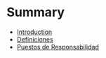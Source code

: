 # Summary

* [Introduction](README.md)
* [Definiciones](definiones.md/Definiones)
* [Puestos de Responsabilidad](puestos_de_responsabilidad.md)

